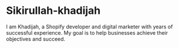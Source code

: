 # Sikirullah-khadijah
I am Khadijah, a Shopify developer and digital marketer with years of successful experience. My goal is to help businesses achieve their objectives and succeed.
